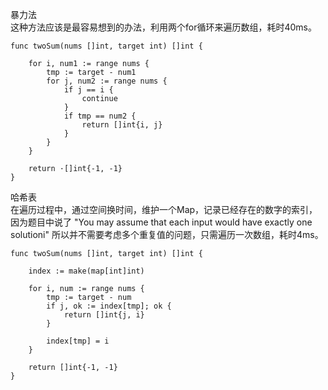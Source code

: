 
暴力法  
这种方法应该是最容易想到的办法，利用两个for循环来遍历数组，耗时40ms。
```golang
func twoSum(nums []int, target int) []int {
    
    for i, num1 := range nums {
        tmp := target - num1
        for j, num2 := range nums {
            if j == i {
                continue
            }
            if tmp == num2 {
                return []int{i, j}
            }
        }
    }

    return ·[]int{-1, -1}
}
```
哈希表  
在遍历过程中，通过空间换时间，维护一个Map，记录已经存在的数字的索引，因为题目中说了 
"You may assume that each input would have exactly one solutioni"
所以并不需要考虑多个重复值的问题，只需遍历一次数组，耗时4ms。
```golang
func twoSum(nums []int, target int) []int {
    
    index := make(map[int]int)

    for i, num := range nums {
        tmp := target - num
        if j, ok := index[tmp]; ok {
            return []int{j, i}
        }

        index[tmp] = i
    }

    return []int{-1, -1}
}
```

